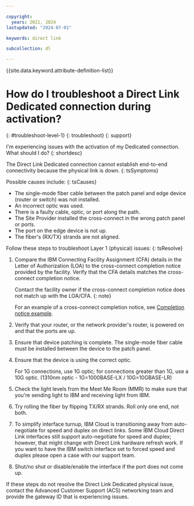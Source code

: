 ```yaml
---

copyright:
  years: 2021, 2024
lastupdated: "2024-07-01"

keywords: direct link

subcollection: dl

---
```


{{site.data.keyword.attribute-definition-list}}

# How do I troubleshoot a Direct Link Dedicated connection during activation?
{: #troubleshoot-level-1}
{: troubleshoot}
{: support}

I'm experiencing issues with the activation of my Dedicated connection. What should I do?
{: shortdesc}

The Direct Link Dedicated connection cannot establish end-to-end connectivity because the physical link is down.
{: tsSymptoms}

Possible causes include:
{: tsCauses}

* The single-mode fiber cable between the patch panel and edge device (router or switch) was not installed.
* An incorrect optic was used.
* There is a faulty cable, optic, or port along the path.
* The Site Provider installed the cross-connect in the wrong patch panel or ports.
* The port on the edge device is not up.
* The fiber's (RX/TX) strands are not aligned.

Follow these steps to troubleshoot Layer 1 (physical) issues:
{: tsResolve}

1. Compare the IBM Connecting Facility Assignment (CFA) details in the Letter of Authorization (LOA) to the cross-connect completion notice provided by the facility. Verify that the CFA details matches the cross-connect completion notice.

    Contact the facility owner if the cross-connect completion notice does not match up with the LOA/CFA.
    {: note}

    For an example of a cross-connect completion notice, see [Completion notice example](/docs/dl?topic=dl-completion-notice-example).

1. Verify that your router, or the network provider's router, is powered on and that the ports are up.
1. Ensure that device patching is complete. The single-mode fiber cable must be installed between the device to the patch panel.
1. Ensure that the device is using the correct optic.

    For 1G connections, use 1G optic; for connections greater than 1G, use a 10G optic. (1310nm optic - 1G=1000BASE-LX / 10G=10GBASE-LR)

1. Check the light levels from the Meet Me Room (MMR) to make sure that you're sending light to IBM and receiving light from IBM.
1. Try rolling the fiber by flipping TX/RX strands. Roll only one end, not both.
1. To simplify interface turnup, IBM Cloud is transitioning away from auto-negotiate for speed and duplex on direct links. Some IBM Cloud Direct Link interfaces still support auto-negotiate for speed and duplex; however, that might change with Direct Link hardware refresh work.
If you want to have the IBM switch interface set to forced speed and duplex please open a case with our support team. 
1. Shut/no shut or disable/enable the interface if the port does not come up.

If these steps do not resolve the Direct Link Dedicated physical issue, contact the Advanced Customer Support (ACS) networking team and provide the gateway ID that is experiencing issues.
